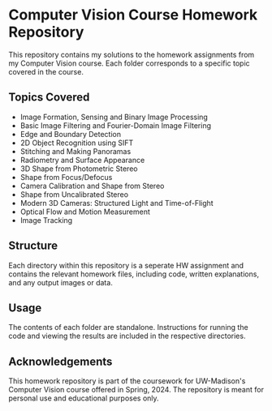 # Computer Vision Course Homework Repository

This repository contains my solutions to the homework assignments from my Computer Vision course. Each folder corresponds to a specific topic covered in the course.

## Topics Covered

- Image Formation, Sensing and Binary Image Processing
- Basic Image Filtering and Fourier-Domain Image Filtering
- Edge and Boundary Detection
- 2D Object Recognition using SIFT
- Stitching and Making Panoramas
- Radiometry and Surface Appearance
- 3D Shape from Photometric Stereo
- Shape from Focus/Defocus
- Camera Calibration and Shape from Stereo
- Shape from Uncalibrated Stereo
- Modern 3D Cameras: Structured Light and Time-of-Flight
- Optical Flow and Motion Measurement
- Image Tracking

## Structure

Each directory within this repository is a seperate HW assignment and contains the relevant homework files, including code, written explanations, and any output images or data.

## Usage

The contents of each folder are standalone. Instructions for running the code and viewing the results are included in the respective directories.

## Acknowledgements

This homework repository is part of the coursework for UW-Madison's Computer Vision course offered in Spring, 2024. The repository is meant for personal use and educational purposes only.

